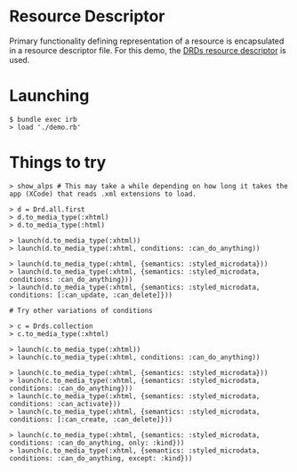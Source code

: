 # Resource Descriptor
Primary functionality defining representation of a resource is encapsulated in a resource descriptor file. For
this demo, the [DRDs resource descriptor](api_descriptors/drds_descriptor_v1.yml) is used.

# Launching
```
$ bundle exec irb 
> load './demo.rb'
```

# Things to try

```
> show_alps # This may take a while depending on how long it takes the app (XCode) that reads .xml extensions to load.

> d = Drd.all.first
> d.to_media_type(:xhtml)
> d.to_media_type(:html)

> launch(d.to_media_type(:xhtml))
> launch(d.to_media_type(:xhtml, conditions: :can_do_anything))

> launch(d.to_media_type(:xhtml, {semantics: :styled_microdata}))
> launch(d.to_media_type(:xhtml, {semantics: :styled_microdata, conditions: :can_do_anything}))
> launch(d.to_media_type(:xhtml, {semantics: :styled_microdata, conditions: [:can_update, :can_delete]}))

# Try other variations of conditions

> c = Drds.collection
> c.to_media_type(:xhtml)

> launch(c.to_media_type(:xhtml))
> launch(c.to_media_type(:xhtml, conditions: :can_do_anything))

> launch(c.to_media_type(:xhtml, {semantics: :styled_microdata}))
> launch(c.to_media_type(:xhtml, {semantics: :styled_microdata, conditions: :can_do_anything}))
> launch(c.to_media_type(:xhtml, {semantics: :styled_microdata, conditions: :can_activate}))
> launch(c.to_media_type(:xhtml, {semantics: :styled_microdata, conditions: [:can_create, :can_delete]}))

> launch(c.to_media_type(:xhtml, {semantics: :styled_microdata, conditions: :can_do_anything, only: :kind}))
> launch(c.to_media_type(:xhtml, {semantics: :styled_microdata, conditions: :can_do_anything, except: :kind}))

```
